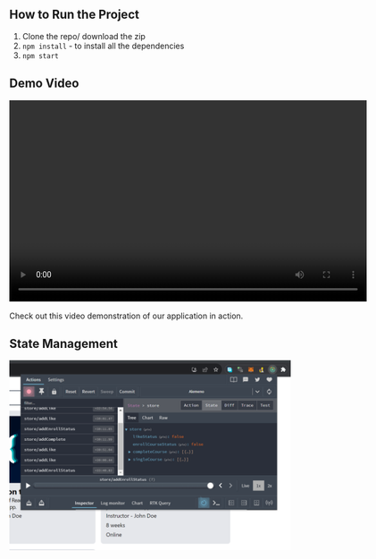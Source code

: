 <!-- Here is the Live Website [Website](https://github.com/facebook/create-react-app). -->

## How to Run the Project

1. Clone the repo/ download the zip
2. `npm install` - to install all the dependencies
3. `npm start`

## Demo Video

<video width="640" height="360" controls>
  <source src="/src/images/AlemenoFInal.mp4" type="video/mp4">
  Your browser does not support the video tag.
</video>

Check out this video demonstration of our application in action.

## State Management

![Redux State Management ](./src/images/redux_state.png)
